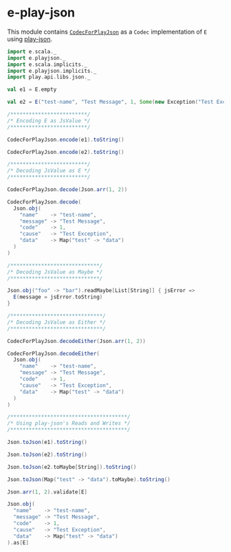 
[//]: # "This file is generated by [mdoc](https://scalameta.org/mdoc). Do not edit it directly as it will be overwritten. Instead edit corresponding file in docs folder."

# e-play-json

This module contains [`CodecForPlayJson`](src/main/scala/e/playjson/CodecForPlayJson.scala) as a `Codec` implementation of `E` using [play-json](https://github.com/playframework/play-json).

```scala mdoc
import e.scala._
import e.playjson._
import e.scala.implicits._
import e.playjson.implicits._
import play.api.libs.json._

val e1 = E.empty

val e2 = E("test-name", "Test Message", 1, Some(new Exception("Test Exception")), Map("test" -> "data"))

/*************************/
/* Encoding E as JsValue */
/*************************/

CodecForPlayJson.encode(e1).toString()

CodecForPlayJson.encode(e2).toString()

/*************************/
/* Decoding JsValue as E */
/*************************/

CodecForPlayJson.decode(Json.arr(1, 2))

CodecForPlayJson.decode(
  Json.obj(
    "name"    -> "test-name",
    "message" -> "Test Message",
    "code"    -> 1,
    "cause"   -> "Test Exception",
    "data"    -> Map("test" -> "data")
  )
)

/*****************************/
/* Decoding JsValue as Maybe */
/*****************************/

Json.obj("foo" -> "bar").readMaybe[List[String]] { jsError =>
  E(message = jsError.toString)
}

/******************************/
/* Decoding JsValue as Either */
/******************************/

CodecForPlayJson.decodeEither(Json.arr(1, 2))

CodecForPlayJson.decodeEither(
  Json.obj(
    "name"    -> "test-name",
    "message" -> "Test Message",
    "code"    -> 1,
    "cause"   -> "Test Exception",
    "data"    -> Map("test" -> "data")
  )
)

/**************************************/
/* Using play-json's Reads and Writes */
/**************************************/

Json.toJson(e1).toString()

Json.toJson(e2).toString()

Json.toJson(e2.toMaybe[String]).toString()

Json.toJson(Map("test" -> "data").toMaybe).toString()

Json.arr(1, 2).validate[E]

Json.obj(
  "name"    -> "test-name",
  "message" -> "Test Message",
  "code"    -> 1,
  "cause"   -> "Test Exception",
  "data"    -> Map("test" -> "data")
).as[E]

``` 
